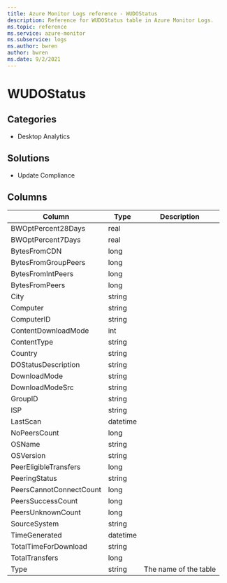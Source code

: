 ```yaml
---
title: Azure Monitor Logs reference - WUDOStatus
description: Reference for WUDOStatus table in Azure Monitor Logs.
ms.topic: reference
ms.service: azure-monitor
ms.subservice: logs
ms.author: bwren
author: bwren
ms.date: 9/2/2021
---
```


# WUDOStatus

 

## Categories

- Desktop Analytics
## Solutions

- Update Compliance




## Columns

|Column|Type|Description|
|---|---|---|
|BWOptPercent28Days|real||
|BWOptPercent7Days|real||
|BytesFromCDN|long||
|BytesFromGroupPeers|long||
|BytesFromIntPeers|long||
|BytesFromPeers|long||
|City|string||
|Computer|string||
|ComputerID|string||
|ContentDownloadMode|int||
|ContentType|string||
|Country|string||
|DOStatusDescription|string||
|DownloadMode|string||
|DownloadModeSrc|string||
|GroupID|string||
|ISP|string||
|LastScan|datetime||
|NoPeersCount|long||
|OSName|string||
|OSVersion|string||
|PeerEligibleTransfers|long||
|PeeringStatus|string||
|PeersCannotConnectCount|long||
|PeersSuccessCount|long||
|PeersUnknownCount|long||
|SourceSystem|string||
|TimeGenerated|datetime||
|TotalTimeForDownload|string||
|TotalTransfers|long||
|Type|string|The name of the table|
